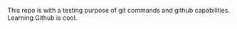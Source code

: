 This repo is with a testing purpose of git commands and github capabilities.
Learning Github is cool.

